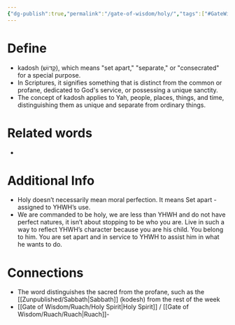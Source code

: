 ```yaml
---
{"dg-publish":true,"permalink":"/gate-of-wisdom/holy/","tags":["#GateWisdom","#H"]}
---
```


# Define
- kadosh (קָדוֹשׁ), which means "set apart," "separate," or "consecrated" for a special purpose. 
- In Scriptures, it signifies something that is distinct from the common or profane, dedicated to God's service, or possessing a unique sanctity. 
- The concept of kadosh applies to Yah, people, places, things, and time, distinguishing them as unique and separate from ordinary things. 

# Related words
- 

# Additional Info
- Holy doesn’t necessarily mean moral perfection. It means Set apart - assigned to YHWH’s use.
- We are commanded to be holy, we are less than YHWH and do not have perfect natures, it isn’t about stopping to be who you are. Live in such a way to reflect YHWH’s character because you are his child. You belong to him. You are set apart and in service to YHWH to assist him in what he wants to do.


# Connections
- The word distinguishes the sacred from the profane, such as the [[Zunpublished/Sabbath\|Sabbath]] (kodesh) from the rest of the week
- [[Gate of Wisdom/Ruach/Holy Spirit\|Holy Spirit]] / [[Gate of Wisdom/Ruach/Ruach\|Ruach]]- 

